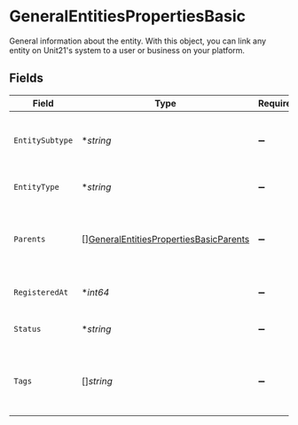 # GeneralEntitiesPropertiesBasic

General information about the entity. With this object, you can link any entity on Unit21's system to a user or business on your platform.


## Fields

| Field                                                                                                          | Type                                                                                                           | Required                                                                                                       | Description                                                                                                    | Example                                                                                                        |
| -------------------------------------------------------------------------------------------------------------- | -------------------------------------------------------------------------------------------------------------- | -------------------------------------------------------------------------------------------------------------- | -------------------------------------------------------------------------------------------------------------- | -------------------------------------------------------------------------------------------------------------- |
| `EntitySubtype`                                                                                                | **string*                                                                                                      | :heavy_minus_sign:                                                                                             | Extra information how your organization classifies the entity. You MAY enter any value.<br/>                   | contractor                                                                                                     |
| `EntityType`                                                                                                   | **string*                                                                                                      | :heavy_minus_sign:                                                                                             | Describes a user such as `employee` or `business`                                                              | user                                                                                                           |
| `Parents`                                                                                                      | [][GeneralEntitiesPropertiesBasicParents](../../models/shared/generalentitiespropertiesbasicparents.md)        | :heavy_minus_sign:                                                                                             | The parent object consists of two fields─`entity_id` for parent unique identifier  and `entity_type`.          |                                                                                                                |
| `RegisteredAt`                                                                                                 | **int64*                                                                                                       | :heavy_minus_sign:                                                                                             | Date in seconds since 1 Jan 1970 00:00:00 UTC (i.e. in [Unix time](https://en.wikipedia.org/wiki/Unix_time)).  | 1623365011                                                                                                     |
| `Status`                                                                                                       | **string*                                                                                                      | :heavy_minus_sign:                                                                                             | Status of the object on your system. You MAY enter any string value.                                           | active                                                                                                         |
| `Tags`                                                                                                         | []*string*                                                                                                     | :heavy_minus_sign:                                                                                             | List of string tags, in the format `keyString:valueString` (note that the Key strings are NOT enclosed in `"`) |                                                                                                                |